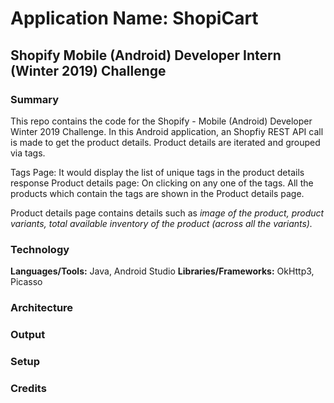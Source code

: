 # Application Name: ShopiCart

## Shopify Mobile (Android) Developer Intern (Winter 2019) Challenge

### Summary

This repo contains the code for the Shopify - Mobile (Android) Developer Winter 2019 Challenge. In this Android application, an Shopfiy REST API call is made to get the product details. Product details are iterated and grouped via tags. 

Tags Page: It would display the list of unique tags in the product details response
Product details page: On clicking on any one of the tags. All the products which contain the tags are shown in the Product details page. 

Product details page contains details such as *image of the product, product variants, total available inventory of the product (across all the variants).*

### Technology

**Languages/Tools:** Java, Android Studio
**Libraries/Frameworks:** OkHttp3, Picasso

### Architecture


### Output


### Setup


### Credits
